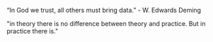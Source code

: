 “In God we trust, all others must bring data.” - W. Edwards Deming

"in theory there is no difference between theory and practice. But in practice there is."
